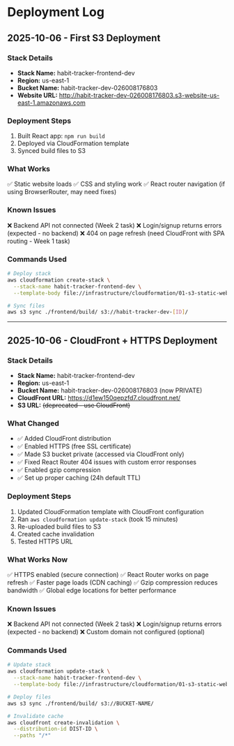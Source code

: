 # Deployment Log

## 2025-10-06 - First S3 Deployment

### Stack Details

- **Stack Name:** habit-tracker-frontend-dev
- **Region:** us-east-1
- **Bucket Name:** habit-tracker-dev-026008176803
- **Website URL:** http://habit-tracker-dev-026008176803.s3-website-us-east-1.amazonaws.com

### Deployment Steps

1. Built React app: `npm run build`
2. Deployed via CloudFormation template
3. Synced build files to S3

### What Works

✅ Static website loads
✅ CSS and styling work
✅ React router navigation (if using BrowserRouter, may need fixes)

### Known Issues

❌ Backend API not connected (Week 2 task)
❌ Login/signup returns errors (expected - no backend)
❌ 404 on page refresh (need CloudFront with SPA routing - Week 1 task)

### Commands Used

```bash
# Deploy stack
aws cloudformation create-stack \
  --stack-name habit-tracker-frontend-dev \
  --template-body file://infrastructure/cloudformation/01-s3-static-website.yaml

# Sync files
aws s3 sync ./frontend/build/ s3://habit-tracker-dev-[ID]/
```

---

## 2025-10-06 - CloudFront + HTTPS Deployment

### Stack Details

- **Stack Name:** habit-tracker-frontend-dev
- **Region:** us-east-1
- **Bucket Name:** habit-tracker-dev-026008176803 (now PRIVATE)
- **CloudFront URL:** https://d1ew150qepzfd7.cloudfront.net/
- **S3 URL:** ~~(deprecated - use CloudFront)~~

### What Changed

- ✅ Added CloudFront distribution
- ✅ Enabled HTTPS (free SSL certificate)
- ✅ Made S3 bucket private (accessed via CloudFront only)
- ✅ Fixed React Router 404 issues with custom error responses
- ✅ Enabled gzip compression
- ✅ Set up proper caching (24h default TTL)

### Deployment Steps

1. Updated CloudFormation template with CloudFront configuration
2. Ran `aws cloudformation update-stack` (took 15 minutes)
3. Re-uploaded build files to S3
4. Created cache invalidation
5. Tested HTTPS URL

### What Works Now

✅ HTTPS enabled (secure connection)
✅ React Router works on page refresh
✅ Faster page loads (CDN caching)
✅ Gzip compression reduces bandwidth
✅ Global edge locations for better performance

### Known Issues

❌ Backend API not connected (Week 2 task)
❌ Login/signup returns errors (expected - no backend)
❌ Custom domain not configured (optional)

### Commands Used

```bash
# Update stack
aws cloudformation update-stack \
  --stack-name habit-tracker-frontend-dev \
  --template-body file://infrastructure/cloudformation/01-s3-static-website.yaml

# Deploy files
aws s3 sync ./frontend/build/ s3://BUCKET-NAME/

# Invalidate cache
aws cloudfront create-invalidation \
  --distribution-id DIST-ID \
  --paths "/*"
```
